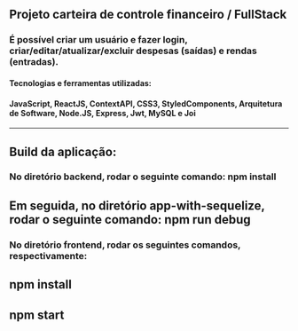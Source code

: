 ## Projeto carteira de controle financeiro /  FullStack

### É possível criar um usuário e fazer login, criar/editar/atualizar/excluir despesas (saídas) e rendas (entradas).

#### Tecnologias e ferramentas utilizadas:

#### JavaScript, ReactJS, ContextAPI, CSS3, StyledComponents, Arquitetura de Software, Node.JS, Express, Jwt, MySQL e Joi

------------------------------------------------------------------------------------------------------------------------------

## Build da aplicação:

### No diretório backend, rodar o seguinte comando: npm install
##  Em seguida, no diretório app-with-sequelize, rodar o seguinte comando: npm run debug

### No diretório frontend, rodar os seguintes comandos, respectivamente:
##  npm install 
##  npm start


